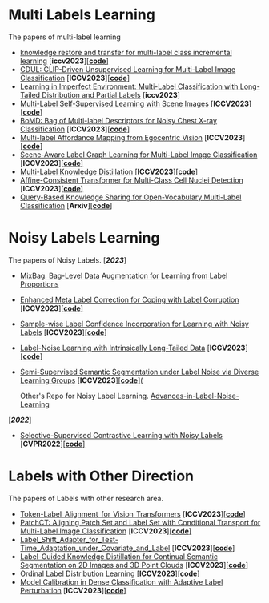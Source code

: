 # Multi Labels Learning
The papers of multi-label learning

+ [knowledge restore and transfer for multi-label class incremental learning](https://openaccess.thecvf.com/content/iccv2023/papers/dong_knowledge_restore_and_transfer_for_multi-label_class-incremental_learning_iccv_2023_paper.pdf) [**iccv2023**][[**code**]](https://github.com/witdsl/krt-mlcil)
+ [CDUL: CLIP-Driven Unsupervised Learning for Multi-Label Image Classification](https://openaccess.thecvf.com/content/ICCV2023/papers/Abdelfattah_CDUL_CLIP-Driven_Unsupervised_Learning_for_Multi-Label_Image_Classification_ICCV_2023_paper.pdf) [**ICCV2023**][[**code**]]()
+ [Learning in Imperfect Environment: Multi-Label Classification with Long-Tailed Distribution and Partial Labels](https://openaccess.thecvf.com/content/ICCV2023/papers/Zhang_Learning_in_Imperfect_Environment_Multi-Label_Classification_with_Long-Tailed_Distribution_and_ICCV_2023_paper.pdf) [**iccv2023**]
+ [Multi-Label Self-Supervised Learning with Scene Images](https://openaccess.thecvf.com/content/ICCV2023/papers/Zhu_Multi-Label_Self-Supervised_Learning_with_Scene_Images_ICCV_2023_paper.pdf) [**ICCV2023**][[**code**]]()
+ [BoMD: Bag of Multi-label Descriptors for Noisy Chest X-ray Classification](https://openaccess.thecvf.com/content/ICCV2023/papers/Chen_BoMD_Bag_of_Multi-label_Descriptors_for_Noisy_Chest_X-ray_Classification_ICCV_2023_paper.pdf) [**ICCV2023**][[**code**]]()
+ [Multi-label Affordance Mapping from Egocentric Vision](https://openaccess.thecvf.com/content/ICCV2023/papers/Mur-Labadia_Multi-label_Affordance_Mapping_from_Egocentric_Vision_ICCV_2023_paper.pdf) [**ICCV2023**][[**code**]]() 
+ [Scene-Aware Label Graph Learning for Multi-Label Image Classification](https://openaccess.thecvf.com/content/ICCV2023/papers/Zhu_Scene-Aware_Label_Graph_Learning_for_Multi-Label_Image_Classification_ICCV_2023_paper.pdf) [**ICCV2023**][[**code**]]()
+ [Multi-Label Knowledge Distillation](https://openaccess.thecvf.com/content/ICCV2023/papers/Yang_Multi-Label_Knowledge_Distillation_ICCV_2023_paper.pdf) [**ICCV2023**][[**code**]]()
+ [Affine-Consistent Transformer for Multi-Class Cell Nuclei Detection](https://openaccess.thecvf.com/content/ICCV2023/papers/Huang_Affine-Consistent_Transformer_for_Multi-Class_Cell_Nuclei_Detection_ICCV_2023_paper.pdf) [**ICCV2023**][[**code**]]() 
+ [Query-Based Knowledge Sharing for Open-Vocabulary Multi-Label Classification](https://arxiv.org/pdf/2401.01181.pdf) [**Arxiv**][[**code**]]()

# Noisy Labels Learning
The papers of Noisy Labels.
[**_2023_**]
+ [MixBag: Bag-Level Data Augmentation for Learning from Label Proportions]()
+ [Enhanced Meta Label Correction for Coping with Label Corruption](https://openaccess.thecvf.com/content/ICCV2023/papers/Taraday_Enhanced_Meta_Label_Correction_for_Coping_with_Label_Corruption_ICCV_2023_paper.pdf) [**ICCV2023**][[**code**]]() 
+ [Sample-wise Label Confidence Incorporation for Learning with Noisy Labels](https://openaccess.thecvf.com/content/ICCV2023/papers/Ahn_Sample-wise_Label_Confidence_Incorporation_for_Learning_with_Noisy_Labels_ICCV_2023_paper.pdf) [**ICCV2023**][[**code**]]()
+ [Label-Noise Learning with Intrinsically Long-Tailed Data](https://openaccess.thecvf.com/content/ICCV2023/papers/Lu_Label-Noise_Learning_with_Intrinsically_Long-Tailed_Data_ICCV_2023_paper.pdf) [**ICCV2023**][[**code**]]() 
+ [Semi-Supervised Semantic Segmentation under Label Noise via Diverse Learning Groups](https://openaccess.thecvf.com/content/ICCV2023/papers/Li_Semi-Supervised_Semantic_Segmentation_under_Label_Noise_via_Diverse_Learning_Groups_ICCV_2023_paper.pdf) [**ICCV2023**][[**code**]]()(

  Other's Repo for Noisy Label Learning. [Advances-in-Label-Noise-Learning](https://github.com/weijiaheng/Advances-in-Label-Noise-Learning)

[**_2022_**]
+ [Selective-Supervised Contrastive Learning with Noisy Labels](https://arxiv.org/pdf/2203.04181.pdf) [**CVPR2022**][[**code**]](https://github.com/ShikunLi/Sel-CL)

# Labels with Other Direction
The papers of Labels with other research area.
+ [Token-Label_Alignment_for_Vision_Transformers](https://openaccess.thecvf.com/content/ICCV2023/papers/Xiao_Token-Label_Alignment_for_Vision_Transformers_ICCV_2023_paper.pdf) [**ICCV2023**][[**code**]]()
+ [PatchCT: Aligning Patch Set and Label Set with Conditional Transport for Multi-Label Image Classification](https://openaccess.thecvf.com/content/ICCV2023/papers/Li_PatchCT_Aligning_Patch_Set_and_Label_Set_with_Conditional_Transport_ICCV_2023_paper.pdf) [**ICCV2023**][[**code**]]()
+ [Label_Shift_Adapter_for_Test-Time_Adaptation_under_Covariate_and_Label](https://openaccess.thecvf.com/content/ICCV2023/papers/Park_Label_Shift_Adapter_for_Test-Time_Adaptation_under_Covariate_and_Label_ICCV_2023_paper.pdf) [**ICCV2023**][[**code**]]()
+ [Label-Guided Knowledge Distillation for Continual Semantic Segmentation on 2D Images and 3D Point Clouds](https://openaccess.thecvf.com/content/ICCV2023/papers/Yang_Label-Guided_Knowledge_Distillation_for_Continual_Semantic_Segmentation_on_2D_Images_ICCV_2023_paper.pdf) [**ICCV2023**][[**code**]]()
+ [Ordinal Label Distribution Learning](https://openaccess.thecvf.com/content/ICCV2023/papers/Wen_Ordinal_Label_Distribution_Learning_ICCV_2023_paper.pdf) [**ICCV2023**][[**code**]]()
+ [Model Calibration in Dense Classification with Adaptive Label Perturbation](https://openaccess.thecvf.com/content/ICCV2023/papers/Liu_Model_Calibration_in_Dense_Classification_with_Adaptive_Label_Perturbation_ICCV_2023_paper.pdf) [**ICCV2023**][[**code**]]()
